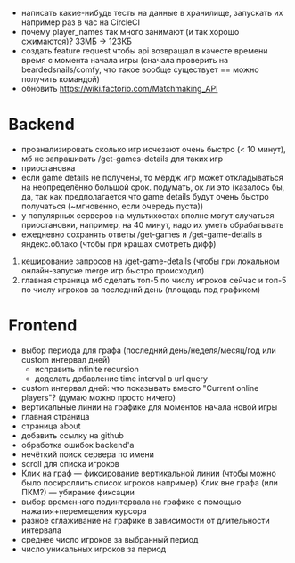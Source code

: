 * написать какие-нибудь тесты на данные в хранилище, запускать их например раз в час на CircleCI
* почему player_names так много занимают (и так хорошо сжимаются)? 33МБ → 123КБ
* создать feature request чтобы api возвращал в качесте времени время с момента начала игры (сначала проверить на beardedsnails/comfy, что такое вообще существует == можно получить командой)
* обновить https://wiki.factorio.com/Matchmaking_API

# Backend
* проанализировать сколько игр исчезают очень быстро (< 10 минут), мб не запрашивать /get-games-details для таких игр
* приостановка
* если game details не получены, то мёрдж игр может откладываться на неопределённо большой срок. подумать, ок ли это (казалось бы, да, так как  предполагается что game details будут очень быстро получаться (~мгновенно, если очередь пуста))
* у популярных серверов на мультихостах вполне могут случаться приостановки, например, на 40 минут, надо их уметь обрабатывать
* ежедневно сохранять ответы /get-games и /get-game-details в яндекс.облако (чтобы при крашах смотреть дифф)

1. кеширование запросов на /get-game-details (чтобы при локальном онлайн-запуске merge игр быстро происходил)
2. главная страница
    мб сделать топ-5 по числу игроков сейчас и топ-5 по числу игроков за последний день (площадь под графиком)

# Frontend
* выбор периода для графа (последний день/неделя/месяц/год или custom интервал дней)
    * исправить infinite recursion
    * доделать добавление time interval в url query
* custom интервал дней: что показывать вместо "Current online players"? (думаю можно просто ничего)
* вертикальные линии на графике для моментов начала новой игры
* главная страница
* страница about
* добавить ссылку на github
* обработка ошибок backend'а
* нечёткий поиск сервера по имени
* scroll для списка игроков
* Клик на граф — фиксирование вертикальной линии (чтобы можно было поскроллить список игроков например)
  Клик вне графа (или ПКМ?) — убирание фиксации
* выбор временного подинтервала на графике с помощью нажатия+перемещения курсора
* разное сглаживание на графике в зависимости от длительности интервала
* среднее число игроков за выбранный период
* число уникальных игроков за период
